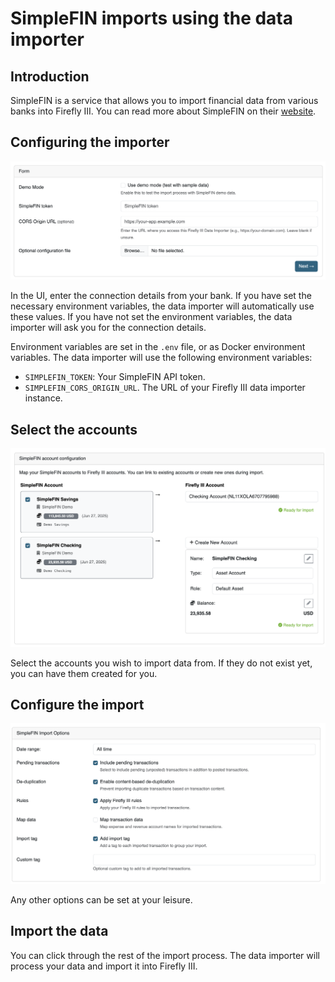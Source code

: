 # SimpleFIN imports using the data importer

## Introduction

SimpleFIN is a service that allows you to import financial data from various banks into Firefly III. You can read more about SimpleFIN on their [website](https://www.simplefin.org/).

## Configuring the importer

![Configuration](../../images/how-to/data-importer/import/simplefin-config.png)

In the UI, enter the connection details from your bank. If you have set the necessary environment variables, the data importer will automatically use these values. If you have not set the environment variables, the data importer will ask you for the connection details.

Environment variables are set in the `.env` file, or as Docker environment variables. The data importer will use the following environment variables:

* `SIMPLEFIN_TOKEN`: Your SimpleFIN API token.
* `SIMPLEFIN_CORS_ORIGIN_URL`. The URL of your Firefly III data importer instance.

## Select the accounts

![Configuration](../../images/how-to/data-importer/import/simplefin-account-selection.png)

Select the accounts you wish to import data from. If they do not exist yet, you can have them created for you.

## Configure the import

![Configuration](../../images/how-to/data-importer/import/simplefin-more-config.png)

Any other options can be set at your leisure.

## Import the data

You can click through the rest of the import process. The data importer will process your data and import it into Firefly III.